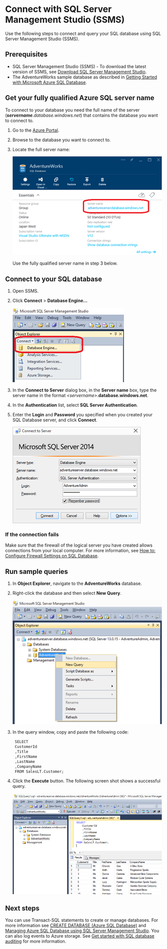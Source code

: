 <properties
   pageTitle="How to connect to an Azure SQL database using SSMS | Microsoft Azure"
   description="Learn how to connect to an Azure SQL database using SSMS."
   services="sql-database"
   documentationCenter=""
   authors="sidneyh"
   manager="jeffreyg"
   editor=""
   tags=""/>
<tags
   ms.service="sql-database"
   ms.devlang="na"
   ms.topic="article"
   ms.tgt_pltfrm="na"
   ms.workload="data-management"
   ms.date="09/14/2015"
   ms.author="sidneyh"/>

# Connect with SQL Server Management Studio (SSMS)

Use the following steps to connect and query your SQL database using SQL Server Management Studio (SSMS).

## Prerequisites

* SQL Server Management Studio (SSMS) - To download the latest version of SSMS, see [Download SQL Server Management Studio](https://msdn.microsoft.com/library/mt238290.aspx).
* The AdventureWorks sample database as described in [Getting Started with Microsoft Azure SQL Database](sql-database-get-started.md).


## Get your fully qualified Azure SQL server name

To connect to your database you need the full name  of the server (***servername**.database.windows.net*) that contains the database you want to connect to.

1. Go to the [Azure Portal](https://portal.azure.com).
2. Browse to the database you want to connect to.
3. Locate the full server name:

    ![fully qualified server name][6]

    Use the fully qualified server name in step 3 below.



## Connect to your SQL database

1. Open SSMS.
2. Click **Connect** > **Database Engine...**

    ![Connect > Database Engine][7]

2. In the **Connect to Server** dialog box, in the **Server name** box, type the server name in the format *&lt;servername>*.**database.windows.net**.
3. In the **Authentication** list, select **SQL Server Authentication**.
4. Enter the **Login** and **Password** you specified when you created your SQL Database server, and click **Connect**.

	![Connect to server dialog][2]



### If the connection fails
Make sure that the firewall of the logical server you have created allows connections from your local computer. For more information, see [How to: Configure Firewall Settings on SQL Database](sql-database-configure-firewall-settings.md).

## Run sample queries

1. In **Object Explorer**, navigate to the **AdventureWorks** database.
2. Right-click the database and then select **New Query**.

	![New query][4]

3. In the query window, copy and paste the following code:

		SELECT
		CustomerId
		,Title
		,FirstName
		,LastName
		,CompanyName
		FROM SalesLT.Customer;

4. Click the **Execute** button.  The following screen shot shows a successful query.

	![Sucess][5]




## Next steps
You can use Transact-SQL statements to create or manage databases. For more information see [CREATE DATABASE (Azure SQL Database)](https://msdn.microsoft.com/library/dn268335.aspx) and [Managing Azure SQL Database using SQL Server Management Studio](sql-database-manage-azure-ssms.md). You can also log events to Azure storage. See [Get started with SQL database auditing](sql-database-auditing-get-started.md) for more information.

<!--Image references-->

[1]:./media/sql-database-connect-to-database/1-download.png
[2]:./media/sql-database-connect-to-database/2-connect.png
[3]:./media/sql-database-connect-to-database/3-connect-to-database.png
[4]:./media/sql-database-connect-to-database/4-run-query.png
[5]:./media/sql-database-connect-to-database/5-success.png
[6]:./media/sql-database-connect-to-database/server-name.png
[7]:./media/sql-database-connect-to-database/connect-dbengine.png

